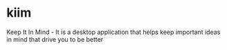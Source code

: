 # kiim
Keep It In Mind - It is a desktop application that helps keep important ideas in mind that drive you to be better
